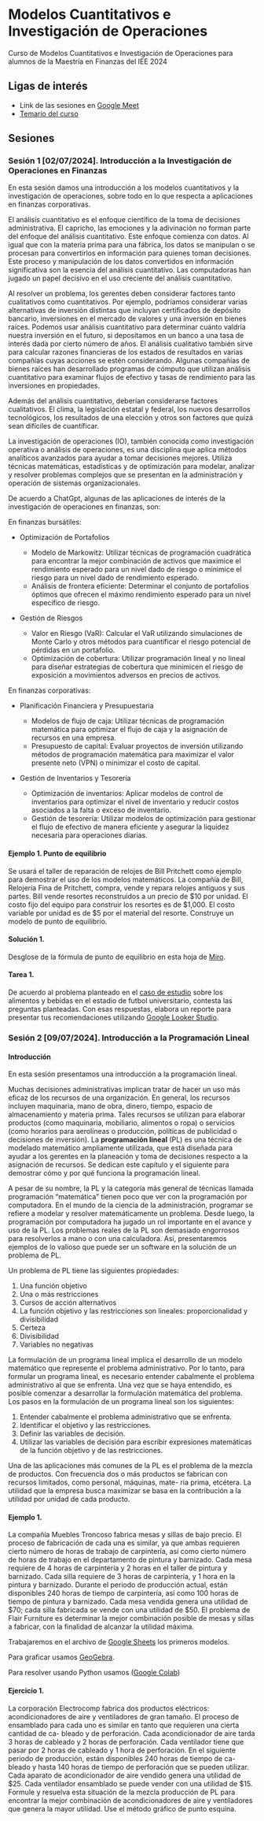 # Modelos Cuantitativos e Investigación de Operaciones
Curso de Modelos Cuantitativos e Investigación de Operaciones para alumnos de la Maestría en Finanzas del IEE 2024

## Ligas de interés
- Link de las sesiones en [Google Meet](https://meet.google.com/uyo-dtks-qta)
- [Temario del curso](https://drive.google.com/file/d/1xe8BHi05IHPSS84VSQ_zUyRYaNNox6GI/view?usp=drive_link)


## Sesiones
### Sesión 1 [02/07/2024]. Introducción a la Investigación de Operaciones en Finanzas

En esta sesión damos una introducción a los modelos cuantitativos y la investigación de operaciones, sobre todo en lo que respecta a aplicaciones en finanzas corporativas.

El análisis cuantitativo es el enfoque científico de la toma de decisiones administrativa. El capricho, las emociones y la adivinación no forman parte del enfoque del análisis cuantitativo. Este enfoque comienza con datos. Al igual que con la materia prima para una fábrica, los datos se manipulan o se procesan para convertirlos en información para quienes toman decisiones. Este proceso y manipulación de los datos convertidos en información significativa son la esencia del análisis cuantitativo. Las computadoras han jugado un papel decisivo en el uso creciente del análisis cuantitativo.		

Al resolver un problema, los gerentes deben considerar factores tanto cualitativos como cuantitativos. Por ejemplo, podríamos considerar varias alternativas de inversión distintas que incluyan certificados de depósito bancario, inversiones en el mercado de valores y una inversión en bienes raíces. Podemos usar análisis cuantitativo para determinar cuánto valdría nuestra inversión en el futuro, si depositamos en un banco a una tasa de interés dada por cierto número de años. El análisis cualitativo también sirve para calcular razones financieras de los estados de resultados en varias compañías cuyas acciones se estén considerando. Algunas compañías de bienes raíces han desarrollado programas de cómputo que utilizan análisis cuantitativo para examinar flujos de efectivo y tasas de rendimiento para las inversiones en propiedades.

Además del análisis cuantitativo, deberían considerarse factores cualitativos. El clima, la legislación estatal y federal, los nuevos desarrollos tecnológicos, los resultados de una elección y otros son factores que quizá sean difíciles de cuantificar. 

La investigación de operaciones (IO), también conocida como investigación operativa o análisis de operaciones, es una disciplina que aplica métodos analíticos avanzados para ayudar a tomar decisiones mejores. Utiliza técnicas matemáticas, estadísticas y de optimización para modelar, analizar y resolver problemas complejos que se presentan en la administración y operación de sistemas organizacionales.

De acuerdo a ChatGpt, algunas de las aplicaciones de interés de la investigación de operaciones en finanzas, son:

En finanzas bursátiles:

- Optimización de Portafolios
  - Modelo de Markowitz: Utilizar técnicas de programación cuadrática para encontrar la mejor combinación de activos que maximice el rendimiento esperado para un nivel dado de riesgo o minimice el riesgo para un nivel dado de rendimiento esperado.
  - Análisis de frontera eficiente: Determinar el conjunto de portafolios óptimos que ofrecen el máximo rendimiento esperado para un nivel específico de riesgo.
 
- Gestión de Riesgos
  - Valor en Riesgo (VaR): Calcular el VaR utilizando simulaciones de Monte Carlo y otros métodos para cuantificar el riesgo potencial de pérdidas en un portafolio.
  - Optimización de cobertura: Utilizar programación lineal y no lineal para diseñar estrategias de cobertura que minimicen el riesgo de exposición a movimientos adversos en precios de activos.

En finanzas corporativas:

- Planificación Financiera y Presupuestaria
  - Modelos de flujo de caja: Utilizar técnicas de programación matemática para optimizar el flujo de caja y la asignación de recursos en una empresa.
  - Presupuesto de capital: Evaluar proyectos de inversión utilizando métodos de programación matemática para maximizar el valor presente neto (VPN) o minimizar el costo de capital.

- Gestión de Inventarios y Tesorería
  - Optimización de inventarios: Aplicar modelos de control de inventarios para optimizar el nivel de inventario y reducir costos asociados a la falta o exceso de inventario.
  - Gestión de tesorería: Utilizar modelos de optimización para gestionar el flujo de efectivo de manera eficiente y asegurar la liquidez necesaria para operaciones diarias.

#### Ejemplo 1. Punto de equilibrio
Se usará el taller de reparación de relojes de Bill Pritchett como ejemplo para demostrar el uso de los modelos matemáticos. La compañía de Bill, Relojería Fina de Pritchett, compra, vende y repara relojes antiguos y sus partes. Bill vende resortes reconstruidos a un precio de $10 por unidad. El costo fijo del equipo para construir los resortes es de $1,000. El costo variable por unidad es de $5 por el material del resorte. Construye un modelo de punto de equilibrio.

#### Solución 1.
Desglose de la fórmula de punto de equilibrio en esta hoja de [Miro](https://miro.com/app/board/uXjVK2RSouM=/?share_link_id=255419322371).

#### Tarea 1. 
De acuerdo al problema planteado en el [caso de estudio](https://drive.google.com/file/d/1Eu70fLs6btTwRNv2CdLOAp0JvtlhQO4G/view?usp=sharing) sobre los alimentos y bebidas en el estadio de futbol universitario, contesta las preguntas planteadas. Con esas respuestas, elabora un reporte para presentar tus recomendaciones utilizando [Google Looker Studio](https://lookerstudio.google.com/).

### Sesión 2 [09/07/2024]. Introducción a la Programación Lineal

#### Introducción

En esta sesión presentamos una introducción a la programación lineal.

Muchas decisiones administrativas implican tratar de hacer un uso más eficaz de los recursos de una organización. En general, los recursos incluyen maquinaria, mano de obra, dinero, tiempo, espacio de almacenamiento y materia prima. Tales recursos se utilizan para elaborar productos (como maquinaria, mobiliario, alimentos o ropa) o servicios (como horarios para aerolíneas o producción, políticas de publicidad o decisiones de inversión). La **programación lineal** (PL) es una técnica de modelado matemático ampliamente utilizada, que está diseñada para ayudar a los gerentes en la planeación y toma de decisiones respecto a la asignación de recursos. Se dedican este capítulo y el siguiente para demostrar cómo y por qué funciona la programación lineal.

A pesar de su nombre, la PL y la categoría más general de técnicas llamada programación “matemática” tienen poco que ver con la programación por computadora. En el mundo de la ciencia de la administración, programar se refiere a modelar y resolver matemáticamente un problema. Desde luego, la programación por computadora ha jugado un rol importante en el avance y uso de la PL. Los problemas reales de la PL son demasiado engorrosos para resolverlos a mano o con una calculadora. Así, presentaremos ejemplos de lo valioso que puede ser un software en la solución de un problema de PL.

Un problema de PL tiene las siguientes propiedades:

1. Una función objetivo
2. Una o más restricciones
3. Cursos de acción alternativos
4. La función objetivo y las restricciones son lineales: proporcionalidad y divisibilidad
5. Certeza
6. Divisibilidad
7. Variables no negativas

La formulación de un programa lineal implica el desarrollo de un modelo matemático que represente el problema administrativo. Por lo tanto, para formular un programa lineal, es necesario entender cabalmente el problema administrativo al que se enfrenta. Una vez que se haya entendido, es posible comenzar a desarrollar la formulación matemática del problema. Los pasos en la formulación de un programa lineal son los siguientes:
1. Entender cabalmente el problema administrativo que se enfrenta.
2. Identificar el objetivo y las restricciones.
3. Definir las variables de decisión.
4. Utilizar las variables de decisión para escribir expresiones matemáticas de la función objetivo y de las restricciones.

Una de las aplicaciones más comunes de la PL es el problema de la mezcla de productos. Con
frecuencia dos o más productos se fabrican con recursos limitados, como personal, máquinas, mate- ria prima, etcétera. La utilidad que la empresa busca maximizar se basa en la contribución a la utilidad por unidad de cada producto.

#### Ejemplo 1.
La compañía Muebles Troncoso fabrica mesas y sillas de bajo precio. El proceso de fabricación de cada una es similar, ya que ambas requieren cierto número de horas de trabajo de carpintería, así como cierto número de horas de trabajo en el departamento de pintura y barnizado. Cada mesa requiere de 4 horas de carpintería y 2 horas en el taller de pintura y barnizado. Cada silla requiere de 3 horas de carpintería, y 1 hora en la pintura y barnizado. Durante el periodo de producción actual, están disponibles 240 horas de tiempo de carpintería, así como 100 horas de tiempo de pintura y barnizado. Cada mesa vendida genera una utilidad de $70; cada silla fabricada se vende con una utilidad de $50.
El problema de Flair Furniture es determinar la mejor combinación posible de mesas y sillas a fabricar, con la finalidad de alcanzar la utilidad máxima. 

Trabajaremos en el archivo de [Google Sheets](https://docs.google.com/spreadsheets/d/1fCO89NuAsVOjitelD0jaTXCqhn9fbdsF61Y46rj12oQ/edit?usp=sharing) los primeros modelos.

Para graficar usamos [GeoGebra](https://www.geogebra.org/classroom/msuxdfmr).

Para resolver usando Python usamos ([Google Colab](https://colab.research.google.com/drive/1oNDR4TsuWjz3ZwCf7wpvZ79RkCU2zMDc?usp=sharing))

#### Ejercicio 1.
La corporación Electrocomp fabrica dos productos eléctricos: acondicionadores de aire y ventiladores de gran tamaño. El proceso de ensamblado para cada uno es similar en tanto que requieren una cierta cantidad de ca- bleado y de perforación. Cada acondicionador de aire tarda 3 horas de cableado y 2 horas de perforación. Cada ventilador tiene que pasar por 2 horas de cableado y 1 hora de perforación. En el siguiente periodo de producción, están disponibles 240 horas de tiempo de ca- bleado y hasta 140 horas de tiempo de perforación que se pueden utilizar. Cada aparato de acondicionador de aire vendido genera una utilidad de $25. Cada ventilador ensamblado se puede vender con una utilidad de $15. Formule y resuelva esta situación de la mezcla producción de PL para encontrar la mejor combinación de acondicionadores de aire y ventiladores que genera la mayor utilidad. Use el método gráfico de punto esquina.

